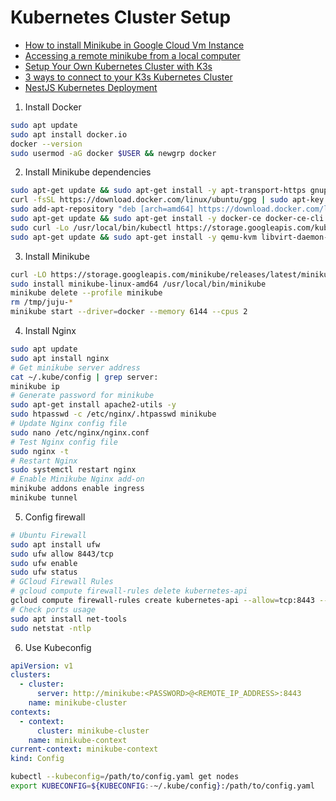# Kubernetes Cluster Setup

- [How to install Minikube in Google Cloud Vm Instance](https://medium.com/google-cloud/how-to-install-minikube-in-google-cloud-vm-instance-b5ea57cb2204)
- [Accessing a remote minikube from a local computer](https://faun.pub/accessing-a-remote-minikube-from-a-local-computer-fd6180dd66dd#:~:text=You%20can't%20access%20minikube,forward%20them%20to%20kube%2Dapiserver.)
- [Setup Your Own Kubernetes Cluster with K3s](https://itnext.io/setup-your-own-kubernetes-cluster-with-k3s-b527bf48e36a)
- [3 ways to connect to your K3s Kubernetes Cluster](https://headworq.org/en/how-to-connect-to-kubernetes/)
- [NestJS Kubernetes Deployment](https://huseyinnurbaki.medium.com/nestjs-kubernetes-deployment-part-2-deployment-dad327dee631)

1. Install Docker

```bash
sudo apt update
sudo apt install docker.io
docker --version
sudo usermod -aG docker $USER && newgrp docker
```

2. Install Minikube dependencies

```bash
sudo apt-get update && sudo apt-get install -y apt-transport-https gnupg2 curl
curl -fsSL https://download.docker.com/linux/ubuntu/gpg | sudo apt-key add -
sudo add-apt-repository "deb [arch=amd64] https://download.docker.com/linux/ubuntu $(lsb_release -cs) stable"
sudo apt-get update && sudo apt-get install -y docker-ce docker-ce-cli containerd.io
sudo curl -Lo /usr/local/bin/kubectl https://storage.googleapis.com/kubernetes-release/release/$(curl -s https://storage.googleapis.com/kubernetes-release/release/stable.txt)/bin/linux/amd64/kubectl && sudo chmod +x /usr/local/bin/kubectl
sudo apt-get update && sudo apt-get install -y qemu-kvm libvirt-daemon-system libvirt-clients bridge-utils virt-manager
```

3. Install Minikube

```bash
curl -LO https://storage.googleapis.com/minikube/releases/latest/minikube-linux-amd64
sudo install minikube-linux-amd64 /usr/local/bin/minikube
minikube delete --profile minikube
rm /tmp/juju-*
minikube start --driver=docker --memory 6144 --cpus 2
```

4. Install Nginx

```bash
sudo apt update
sudo apt install nginx
# Get minikube server address
cat ~/.kube/config | grep server:
minikube ip
# Generate password for minikube
sudo apt-get install apache2-utils -y
sudo htpasswd -c /etc/nginx/.htpasswd minikube
# Update Nginx config file
sudo nano /etc/nginx/nginx.conf
# Test Nginx config file
sudo nginx -t
# Restart Nginx
sudo systemctl restart nginx
# Enable Minikube Nginx add-on
minikube addons enable ingress
minikube tunnel
```

5. Config firewall

```bash
# Ubuntu Firewall
sudo apt install ufw
sudo ufw allow 8443/tcp
sudo ufw enable
sudo ufw status
# GCloud Firewall Rules
# gcloud compute firewall-rules delete kubernetes-api
gcloud compute firewall-rules create kubernetes-api --allow=tcp:8443 --direction=ingress --enable-logging --description="Allow incoming traffic on Kubernetes API"
# Check ports usage
sudo apt install net-tools
sudo netstat -ntlp
```

6. Use Kubeconfig

```yaml
apiVersion: v1
clusters:
  - cluster:
      server: http://minikube:<PASSWORD>@<REMOTE_IP_ADDRESS>:8443
    name: minikube-cluster
contexts:
  - context:
      cluster: minikube-cluster
    name: minikube-context
current-context: minikube-context
kind: Config
```

```bash
kubectl --kubeconfig=/path/to/config.yaml get nodes
export KUBECONFIG=${KUBECONFIG:-~/.kube/config}:/path/to/config.yaml
```
